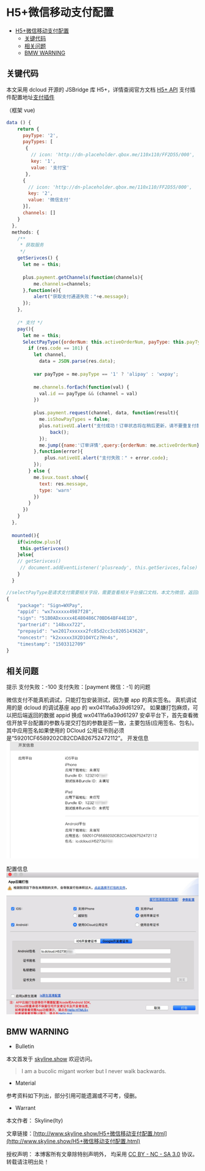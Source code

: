 # H5+微信移动支付配置

<!-- @import "[TOC]" {cmd="toc" depthFrom=1 depthTo=6 orderedList=false} -->

<!-- code_chunk_output -->

- [H5+微信移动支付配置](#h5微信移动支付配置)
  - [关键代码](#关键代码)
  - [相关问题](#相关问题)
  - [BMW WARNING](#bmw-warning)


<!-- /code_chunk_output -->

## 关键代码

本文采用 dcloud 开源的 JSBridge 库 H5+，详情查阅官方文档
[H5+ API](http://www.html5plus.org/doc/h5p.html)
支付插件配置地址[支付插件](https://ask.dcloud.net.cn/article/71)

（框架 vue)

```js
data () {
    return {
      payType: '2',
      payTypes: [
       {
         // icon: 'http://dn-placeholder.qbox.me/110x110/FF2D55/000',
         key: '1',
         value: '支付宝'
       },
      {
        // icon: 'http://dn-placeholder.qbox.me/110x110/FF2D55/000',
        key: '2',
        value: '微信支付'
      }],
      channels: []
    }
  },
  methods: {
    /**
     * 获取服务
     */
    getSerivces() {
      let me = this;

      plus.payment.getChannels(function(channels){
          me.channels=channels;
      },function(e){
          alert("获取支付通道失败："+e.message);
      });
    },

    /* 支付 */
    pay(){
      let me = this;
      SelectPayType({orderNum: this.activeOrderNum, payType: this.payType}).then(res => {
        if (res.code == 101) {
          let channel,
            data = JSON.parse(res.data);

          var payType = me.payType == '1' ? 'alipay' : 'wxpay';

          me.channels.forEach(function(val) {
            val.id == payType && (channel = val)
          })

          plus.payment.request(channel, data, function(result){
            me.isShowPayTypes = false;
            plus.nativeUI.alert("支付成功！订单状态将在稍后更新，请不要重复付款",function(){
                back();
            });
            me.jump({name:'订单详情',query:{orderNum: me.activeOrderNum}})
          },function(error){
              plus.nativeUI.alert("支付失败：" + error.code);
          });
        } else {
          me.$vux.toast.show({
            text: res.message,
            type: 'warn'
          })
        }
      })
    }
  },

  mounted(){
    if(window.plus){
     this.getSerivces()
    }else{
    // getSerivces()
     // document.addEventListener('plusready', this.getSerivces,false)
    }
  }
```

```js
//selectPayType是请求支付需要相关字段，需要查看相关平台接口文档，本文为微信，返回的字段如下
{
    "package": "Sign=WXPay",
    "appid": "wx7xxxxxx4987f28",
    "sign": "51B0ADxxxxx4E480486C70BD64BF44E1D",
    "partnerid": "148xxx722",
    "prepayid": "wx2017xxxxxx2fc85d2cc3c0205143628",
    "noncestr": "k2xxxxx3X2D1O4YCz7Hn4s",
    "timestamp": "1503312709"
}
```

## 相关问题

提示 支付失败：-100 支付失败：[payment 微信：-1] 的问题

微信支付不能真机调试，只能打包安装测试，因为要 app 的真实签名。
真机调试用的是 dcloud 的调试基座 app 的 wx0411fa6a39d61297。
如果嫌打包麻烦，可以把后端返回的数据 appid 换成 wx0411fa6a39d61297
安卓平台下，首先查看微信开放平台配置的参数与提交打包的参数是否一致，主要包括(应用签名、包名)。
其中应用签名如果使用的 DCloud 公用证书则必须是“59201CF6589202CB2CDAB26752472112”。
开发信息
![H5+微信移动支付配置20220623180104](https://raw.githubusercontent.com/skylinety/blog-pics/master/imgs/H5%2B%E5%BE%AE%E4%BF%A1%E7%A7%BB%E5%8A%A8%E6%94%AF%E4%BB%98%E9%85%8D%E7%BD%AE20220623180104.png)

配置信息
![H5+微信移动支付配置20220623180222](https://raw.githubusercontent.com/skylinety/blog-pics/master/imgs/H5%2B%E5%BE%AE%E4%BF%A1%E7%A7%BB%E5%8A%A8%E6%94%AF%E4%BB%98%E9%85%8D%E7%BD%AE20220623180222.png)

## BMW WARNING

- Bulletin

本文首发于 [skyline.show](http://www.skyline.show) 欢迎访问。

> I am a bucolic migant worker but I never walk backwards.

- Material

参考资料如下列出，部分引用可能遗漏或不可考，侵删。

>

- Warrant

本文作者： Skyline(lty)

文章链接：[http://www.skyline.show/H5+微信移动支付配置.html](http://www.skyline.show/H5+微信移动支付配置.html)

授权声明： 本博客所有文章除特别声明外， 均采用 [CC BY - NC - SA 3.0](https://creativecommons.org/licenses/by-nc-sa/3.0/deed.zh) 协议。 转载请注明出处！
